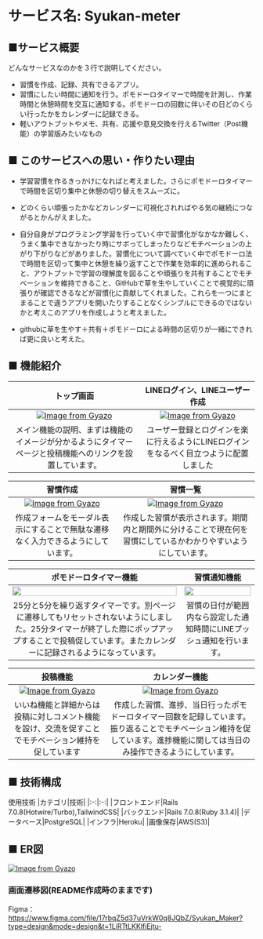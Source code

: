 # サービス名: Syukan-meter

## ■サービス概要
どんなサービスなのかを３行で説明してください。
- 習慣を作成、記録、共有できるアプリ。
- 習慣にしたい時間に通知を行う。ポモドーロタイマーで時間を計測し、作業時間と休憩時間を交互に通知する。ポモドーロの回数に伴いその日どのくらい行ったかをカレンダーに記録できる。
- 軽いアウトプットやメモ、共有、応援や意見交換を行えるTwitter（Post機能）の学習版みたいなもの

## ■ このサービスへの思い・作りたい理由
- 学習習慣を作るきっかけになればと考えました。さらにポモドーロタイマーで時間を区切り集中と休憩の切り替えをスムーズに。
- どのくらい頑張ったかなどカレンダーに可視化されればやる気の継続につながるとかんがえました。

- 自分自身がプログラミング学習を行っていく中で習慣化がなかなか難しく、うまく集中できなかったり時にサボってしまったりなどモチベーションの上がり下がりなどがありました。習慣化について調べていく中でポモドーロ法で時間を区切って集中と休憩を繰り返すことで作業を効率的に進められること、アウトプットで学習の理解度を図ることや頑張りを共有することでモチベーションを維持できること、GitHubで草を生やしていくことで視覚的に頑張りが確認できるなどが習慣化に貢献してくれました。これらを一つにまとまることで違うアプリを開いたりすることなくシンプルにできるのではないかと考えこのアプリを作成しようと考えました。
- githubに草を生やす＋共有＋ポモドーロによる時間の区切りが一緒にできれば更に良いと考えた。

## ■ 機能紹介
|トップ画面|LINEログイン、LINEユーザー作成|
|:-:|:-:|
|[![Image from Gyazo](https://i.gyazo.com/36e0c7d68acbc619ad65de0c0245c973.gif)](https://gyazo.com/36e0c7d68acbc619ad65de0c0245c973)|[![Image from Gyazo](https://i.gyazo.com/0727c23cf48ee67e4d0f2f522eb03b01.gif)](https://gyazo.com/0727c23cf48ee67e4d0f2f522eb03b01)|
|メイン機能の説明、まずは機能のイメージが分かるようにタイマーページと投稿機能へのリンクを設置しています。|ユーザー登録とログインを楽に行えるようにLINEログインをなるべく目立つように配置しました|


|習慣作成|習慣一覧|
|:-:|:-:|
|[![Image from Gyazo](https://i.gyazo.com/e588c49662233f4870fc84cd9067cf95.gif)](https://gyazo.com/e588c49662233f4870fc84cd9067cf95)|[![Image from Gyazo](https://i.gyazo.com/75979aa4bf2dde5aa5d6374006d52a39.gif)](https://gyazo.com/75979aa4bf2dde5aa5d6374006d52a39)|
|作成フォームをモーダル表示にすることで無駄な遷移なく入力できるようにしています。|作成した習慣が表示されます。期間内と期間外に分けることで現在何を習慣にしているかわかりやすいようにしています。|

|ポモドーロタイマー機能|習慣通知機能|
|:-:|:-:|
|<img src="https://i.gyazo.com/a745f6f96eb679143f1938960f34bb4a.png" width="100%">|<img src="https://i.gyazo.com/0033934afe21e6cf94f82ea5ae30a83b.jpg" width="100%">|
|25分と5分を繰り返すタイマーです。別ページに遷移してもリセットされないようにしました。25分タイマーが終了した際にポップアップすることで投稿促しています。またカレンダーに記録されるようになっています。|習慣の日付が範囲内なら設定した通知時間にLINEプッシュ通知を行います。|


|投稿機能|カレンダー機能|
|:-:|:-:|
|[![Image from Gyazo](https://i.gyazo.com/61ac392915cf1bb42594055b732abfb4.gif)](https://gyazo.com/61ac392915cf1bb42594055b732abfb4)|[![Image from Gyazo](https://i.gyazo.com/9870e75d661715002077c1c865946ebf.gif)](https://gyazo.com/9870e75d661715002077c1c865946ebf)|
|いいね機能と詳細からは投稿に対しコメント機能を設け、交流を促すことでモチベーション維持を促しています|作成した習慣、進捗、当日行ったポモドーロタイマー回数を記録しています。振り返ることでモチベーション維持を促しています。進捗機能に関しては当日のみ操作できるようにしています。|


## ■ 技術構成
使用技術
|カテゴリ|技術|
|:-:|:-:|
|フロントエンド|Rails 7.0.8(Hotwire/Turbo),TailwindCSS|
|バックエンド|Rails 7.0.8(Ruby 3.1.4)|
|データベース|PostgreSQL|
|インフラ|Heroku|
|画像保存|AWS(S3)|

## ■ ER図
[![Image from Gyazo](https://i.gyazo.com/df58ef9c02a46996ff8dde245b7254b7.png)](https://gyazo.com/df58ef9c02a46996ff8dde245b7254b7)

### 画面遷移図(README作成時のままです)
Figma：https://www.figma.com/file/17rbqZ5d37uVrkW0q8JQbZ/Syukan_Maker?type=design&mode=design&t=1LiRTtLKKlfjEjtu-
